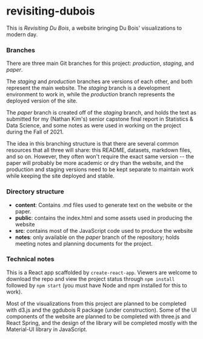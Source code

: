 # revisiting-dubois

This is _Revisiting Du Bois_, a website bringing Du Bois' visualizations to
modern day.

### Branches

There are three main Git branches for this project: _production_, _staging_, and
_paper_.

The _staging_ and _production_ branches are versions of each other, and both
represent the main website. The _staging_ branch is a development environment to
work in, while the _production_ branch represents the deployed version of the
site.

The _paper_ branch is created off of the _staging_ branch, and holds the text as
submitted for my (Nathan Kim's) senior capstone final report in Statistics &
Data Science, and some notes as were used in working on the project during the
Fall of 2021.

The idea in this branching structure is that there are several common resources
that all three will share: this README, datasets, markdown files, and so on.
However, they often won't require the exact same version -- the paper will
probably be more academic or dry than the website, and the production and
staging versions need to be kept separate to maintain work while keeping the
site deployed and stable.

### Directory structure

- **content**: Contains .md files used to generate text on the website or the
  paper.
- **public**: contains the index.html and some assets used in producing the
  website
- **src**: contains most of the JavaScript code used to produce the website
- **notes**: only available on the _paper_ branch of the repository; holds
  meeting notes and planning documents for the project.

### Technical notes

This is a React app scaffolded by `create-react-app`. Viewers are welcome to
download the repo and view the project status through `npm install` followed by
`npm start` (you must have Node and npm installed for this to work).

Most of the visualizations from this project are planned to be completed with
d3.js and the ggdubois R package (under construction). Some of the UI components
of the website are planned to be completed with three.js and React Spring, and
the design of the library will be completed mostly with the Material-UI library
in JavaScript.
